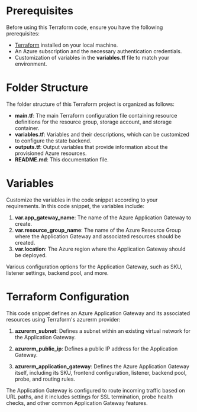 # Prerequisites
Before using this Terraform code, ensure you have the following prerequisites:

* [Terraform](https://developer.hashicorp.com/terraform/downloads) installed on your local machine.
* An Azure subscription and the necessary authentication credentials.
* Customization of variables in the **variables.tf** file to match your environment.

# Folder Structure
The folder structure of this Terraform project is organized as follows:

* **main.tf**: The main Terraform configuration file containing resource definitions for the resource group, storage account, and storage container.
* **variables.tf**: Variables and their descriptions, which can be customized to configure the state backend.
* **outputs.tf**: Output variables that provide information about the provisioned Azure resources.
* **README.md**: This documentation file.

# Variables
Customize the variables in the code snippet according to your requirements. In this code snippet, the variables include:

1. **var.app_gateway_name**: The name of the Azure Application Gateway to create.
2. **var.resource_group_name**: The name of the Azure Resource Group where the Application Gateway and associated resources should be created.
3. **var.location**: The Azure region where the Application Gateway should be deployed.

Various configuration options for the Application Gateway, such as SKU, listener settings, backend pool, and more.

# Terraform Configuration
This code snippet defines an Azure Application Gateway and its associated resources using Terraform's azurerm provider:

1. **azurerm_subnet**: Defines a subnet within an existing virtual network for the Application Gateway.

2. **azurerm_public_ip**: Defines a public IP address for the Application Gateway.

3. **azurerm_application_gateway**: Defines the Azure Application Gateway itself, including its SKU, frontend configuration, listener, backend pool, probe, and routing rules.

The Application Gateway is configured to route incoming traffic based on URL paths, and it includes settings for SSL termination, probe health checks, and other common Application Gateway features.